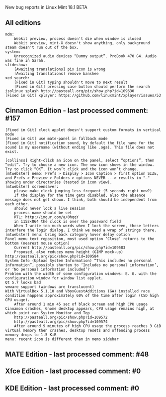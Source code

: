 New bug reports in Linux Mint 18.1 BETA

All editions
------------
    mdm:
        Webkit preview, process doesn't die when window is closed
        Webkit preview, mint-X doesn't show anything, only background
    steam doesn't run out of the box.
    system:
        Unrecognized audio devices “Dummy output”. ProBook 470 G4. Audio was fine in Sarah.
    slideshow:
        [Awaiting translations] pix icon is wrong
        [Awaiting translations] remove banshee
    xed search:
        [Fixed in Git] typing shouldn't move to next result
        [Fixed in Git] pressing case button should perform the search
    isolinux splash http://pasteall.org/pic/show.php?id=109630
    [Fixed in Git] xplayer: https://github.com/linuxmint/xplayer/issues/53

Cinnamon Edition - last processed comment: #157
-----------------------------------------------
    [Fixed in Git] clock applet doesn't support custom formats in vertical mode
    [Fixed in Git] use mate-panel in fallback mode
    [Fixed in Git] notification sound, by default the file name for the sound is my username (without ending like .oga). This file does not exist.

    [collinss] Right-click an icon on the panel, select “options”, then “edit”. Try to choose a new icon. The new icon shows in the window. Try to click “OK”. It won’t click and the icon won’t change.
    [mtwebster] nemo: Prefs > Display > Icon Caption > first option SIZE, and Prefs > Preview > Folders > options NEVER ---> results in "–" showing under directories (tested in icon view).
    [mtwebster] screensaver:
        please make clock jumping less frequent (5 seconds right now?)
        If the display for the time gets disabled, also the absence message does not get shown. I think, both should be independent from each other.
        should never lock a live session
        process name should be set
        RTL: http://imgur.com/a/0hqqY
        in 1152×864 the clock is over the password field
        When I write too much words when I lock the screen, those letters interfere the login dialog. I think we need a wrap of strings there.
    [mtwebster] menu: bring back category hover delay option
    Panel menu text reposition, most used option ‘Close’ returns to the bottom (nearest mouse option)
        Current http://pasteall.org/pic/show.php?id=109583
        Proposed, also reduces menu height (GIMP mock-up) http://pasteall.org/pic/show.php?id=109584
    System Info (Upload System Information) “This includes no personal information”, possibly shorten to ‘Includes no personal information’, or ‘No personal information included’?
    Problem with the width of some configuration windows: E. G. with the configuration window for window list applet.
    Qt 5.7 looks bad
    vmware support (windows are translucent)
    With VirtualBox 5.1.10 and VboxGuestAdditions (GA) installed race condition happens approximately 60% of the time after login (CSD high CPU usage).
        After around 1 min 45 sec of black screen and high CPU usage Cinnamon crashes, Gnome desktop appears, CPU usage remains high, at which point ran System Monitor and Top
        http://pasteall.org/pic/show.php?id=109572
        http://pasteall.org/pic/show.php?id=109574
        After around 9 minutes of high CPU usage the process reaches 3 GiB virtual memory then crashes, desktop resets and offending process memory drops to 1.5 KiB
    menu: recent icon is different than in nemo sidebar

MATE Edition - last processed comment: #48
------------------------------------------

Xfce Edition - last processed comment: #0
-------------------------------------------

KDE Edition - last processed comment: #0
-----------------------------------------

